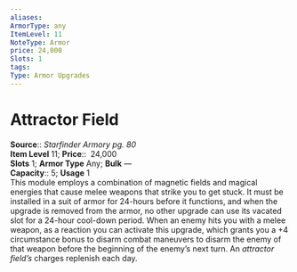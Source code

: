 ```yaml
---
aliases: 
ArmorType: any
ItemLevel: 11
NoteType: Armor
price: 24,000
Slots: 1
tags: 
Type: Armor Upgrades
---
```


# Attractor Field

**Source**:: _Starfinder Armory pg. 80_  
**Item Level** 11;
**Price**::  24,000  
**Slots** 1; **Armor Type** Any; **Bulk** —  
**Capacity**:: 5; **Usage** 1  
This module employs a combination of magnetic fields and magical energies that cause melee weapons that strike you to get stuck. It must be installed in a suit of armor for 24-hours before it functions, and when the upgrade is removed from the armor, no other upgrade can use its vacated slot for a 24-hour cool-down period. When an enemy hits you with a melee weapon, as a reaction you can activate this upgrade, which grants you a +4 circumstance bonus to disarm combat maneuvers to disarm the enemy of that weapon before the beginning of the enemy’s next turn. An _attractor field’s_ charges replenish each day.
